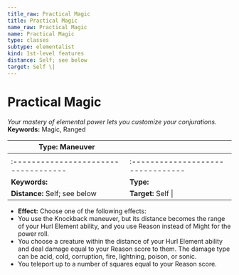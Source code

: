 ```yaml
---
title_raw: Practical Magic
title: Practical Magic
name_raw: Practical Magic
name: Practical Magic
type: classes
subtype: elementalist
kind: 1st-level features
distance: Self; see below
target: Self \|
---
```


# Practical Magic

*Your mastery of elemental power lets you customize your conjurations.* **Keywords:** Magic, Ranged

| **Type:** Maneuver                   |                                   |
| ------------------------------------ | --------------------------------- |
|                                      |                                   |
| :----------------------------------- | :-------------------------------- |
| **Keywords:**                        | **Type:**                         |
| **Distance:** Self; see below        | **Target:** Self \|               |

- **Effect:** Choose one of the following effects:
- You use the Knockback maneuver, but its distance becomes the range of your Hurl Element ability, and you use Reason instead of Might for the power roll.
- You choose a creature within the distance of your Hurl Element ability and deal damage equal to your Reason score to them. The damage type can be acid, cold, corruption, fire, lightning, poison, or sonic.
- You teleport up to a number of squares equal to your Reason score.

